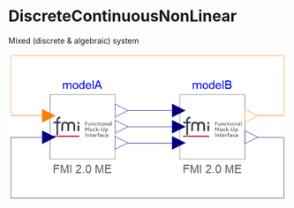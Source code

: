 # DiscreteContinuousNonLinear

Mixed (discrete & algebraic) system

![connected_fmus](connected_fmus.png)
